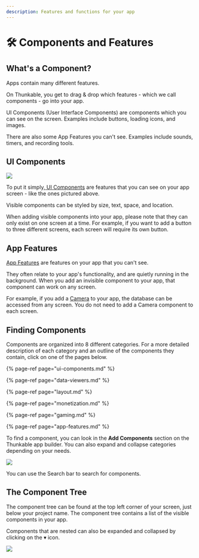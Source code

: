 ```yaml
---
description: Features and functions for your app
---
```


# 🛠️ Components and Features

## What's a Component?

Apps contain many different features. 

On Thunkable, you get to drag & drop which features - which we call components - go into your app. 

UI Components \(User Interface Components\) are components which you can see on the screen. Examples include buttons, loading icons, and images. 

There are also some App Features you can't see. Examples include sounds, timers, and recording tools. 

## UI Components

![](.gitbook/assets/screen-shot-2021-04-08-at-4.49.18-pm.png)

To put it simply,[ UI Components](ui-components.md) are features that you can see on your app screen - like the ones pictured above.  

Visible components can be styled by size, text, space, and location. 

When adding visible components into your app, please note that they can only exist on one screen at a time. For example, if you want to add a button to three different screens, each screen will require its own button.

## App Features

[App Features](app-features.md) are features on your app that you can't see. 

They often relate to your app's functionality, and are quietly running in the background. When you add an invisible component to your app, that component can work on any screen. 

For example, if you add a [Camera](camera.md) to your app, the database can be accessed from any screen. You do not need to add a Camera component to each screen.

## Finding Components

Components are organized into 8 different categories. For a more detailed description of each category and an outline of the components they contain, click on one of the pages below.

{% page-ref page="ui-components.md" %}

{% page-ref page="data-viewers.md" %}

{% page-ref page="layout.md" %}

{% page-ref page="monetization.md" %}

{% page-ref page="gaming.md" %}

{% page-ref page="app-features.md" %}

To find a component, you can look in the **Add Components** section on the Thunkable app builder. You can also expand and collapse categories depending on your needs.

![](.gitbook/assets/screen-shot-2021-04-12-at-7.57.22-am.png)

You can use the Search bar to search for components.

## The Component Tree

The component tree can be found at the top left corner of your screen, just below your project name. The component tree contains a list of the visible components in your app. 

Components that are nested can also be expanded and collapsed by clicking on the ▾ icon. 

![](.gitbook/assets/screen-shot-2021-04-12-at-7.31.03-am.png)

